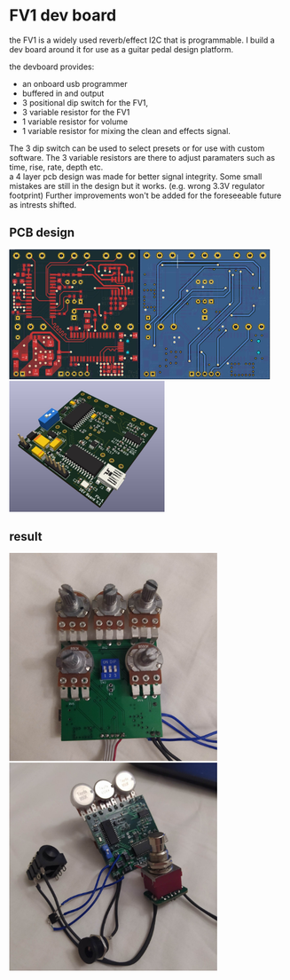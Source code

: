 # FV1 dev board
the FV1 is a widely used reverb/effect I2C that is programmable.
I build a dev board around it for use as a guitar pedal design platform. <br>

the devboard provides:
-  an onboard usb programmer
-  buffered in and output
-  3 positional dip switch for the FV1,
-  3 variable resistor for the FV1 
-  1 variable resistor for volume 
-  1 variable resistor for mixing the clean and effects signal.

The 3 dip switch can be used to select presets or for use with custom software. The 3 variable resistors are there to adjust paramaters such as time, rise, rate, depth etc. <br>
a 4 layer pcb design was made for better signal integrity.
Some small mistakes are still in the design but it works. (e.g. wrong 3.3V regulator footprint)
Further improvements won't be added for the foreseeable future as intrests shifted.

## PCB design
<img src="docs/F.jpg" alt="pic" width="235"/><img src="docs/B.jpg" alt="pic" width="235"/><img src="docs/persp1.jpg" alt="pic" width="280"/>

## result
<img src="docs/result1.jpg" alt="pic" width="375"/><img src="docs/result2.jpg" alt="pic" width="375"/>
